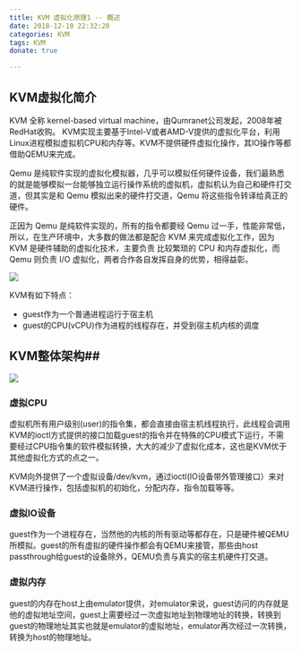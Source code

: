```yaml
---
title: KVM 虚拟化原理1 -- 概述
date: 2018-12-10 22:32:20
categories: KVM
tags: KVM
donate: true

---
```

## KVM虚拟化简介 ##

KVM 全称 kernel-based virtual machine，由Qumranet公司发起，2008年被RedHat收购。
KVM实现主要基于Intel-V或者AMD-V提供的虚拟化平台，利用Linux进程模拟虚拟机CPU和内存等。KVM不提供硬件虚拟化操作，其IO操作等都借助QEMU来完成。

Qemu  是纯软件实现的虚拟化模拟器，几乎可以模拟任何硬件设备，我们最熟悉的就是能够模拟一台能够独立运行操作系统的虚拟机，虚拟机认为自己和硬件打交道，但其实是和 Qemu 模拟出来的硬件打交道，Qemu 将这些指令转译给真正的硬件。

正因为 Qemu 是纯软件实现的，所有的指令都要经 Qemu 过一手，性能非常低，所以，在生产环境中，大多数的做法都是配合 KVM 来完成虚拟化工作，因为 KVM 是硬件辅助的虚拟化技术，主要负责 比较繁琐的 CPU 和内存虚拟化，而 Qemu 则负责 I/O 虚拟化，两者合作各自发挥自身的优势，相得益彰。


![](01_brief.png)

KVM有如下特点：

* guest作为一个普通进程运行于宿主机
* guest的CPU(vCPU)作为进程的线程存在，并受到宿主机内核的调度

## KVM整体架构##

![](02_kvm_framework.png)

### 虚拟CPU

虚拟机所有用户级别(user)的指令集，都会直接由宿主机线程执行，此线程会调用KVM的ioctl方式提供的接口加载guest的指令并在特殊的CPU模式下运行，不需要经过CPU指令集的软件模拟转换，大大的减少了虚拟化成本，这也是KVM优于其他虚拟化方式的点之一。

KVM向外提供了一个虚拟设备/dev/kvm，通过ioctl(IO设备带外管理接口）来对KVM进行操作，包括虚拟机的初始化，分配内存，指令加载等等。

### 虚拟IO设备

guest作为一个进程存在，当然他的内核的所有驱动等都存在，只是硬件被QEMU所模拟。guest的所有虚拟的硬件操作都会有QEMU来接管，那些由host passthrough给guest的设备除外，QEMU负责与真实的宿主机硬件打交道。

### 虚拟内存

guest的内存在host上由emulator提供，对emulator来说，guest访问的内存就是他的虚拟地址空间，guest上需要经过一次虚拟地址到物理地址的转换，转换到guest的物理地址其实也就是emulator的虚拟地址，emulator再次经过一次转换，转换为host的物理地址。
